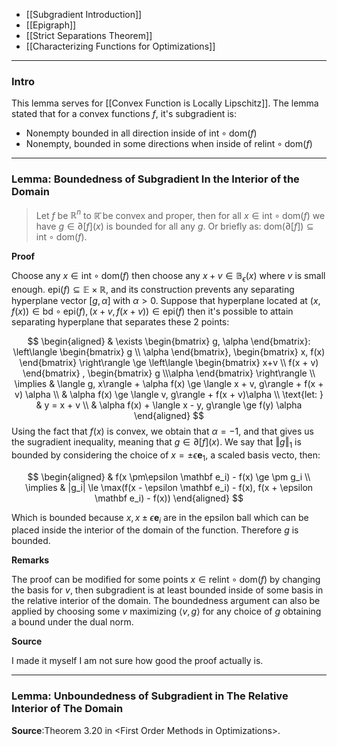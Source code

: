 * [[Subgradient Introduction]]
* [[Epigraph]]
* [[Strict Separations Theorem]]
* [[Characterizing Functions for Optimizations]]

---
### **Intro**

This lemma serves for [[Convex Function is Locally Lipschitz]]. The lemma stated that for a convex functions $f$, it's subgradient is: 

* Nonempty bounded in all direction inside of $\text{int}\circ\text{dom}(f)$
* Nonempty, bounded in some directions when inside of $\text{relint}\circ\text{dom}(f)$



---
### **Lemma: Boundedness of Subgradient In the Interior of the Domain**

> Let $f$ be $\mathbb R^n$ to $\mathbb{\bar{R}}$ be convex and proper, then for all $x\in \text{int}\circ \text{dom}(f)$ we have $g \in \partial [f](x)$ is bounded for all any $g$. Or briefly as: $\text{dom}(\partial [f]) \subseteq \text{int}\circ\text{dom}(f)$. 

**Proof**

Choose any $x\in \text{int}\circ \text{dom}(f)$ then choose any $x + v \in \mathbb{B}_\epsilon(x)$ where $v$ is small enough. $\text{epi}(f)\subseteq \mathbb E\times \mathbb R$, and its construction prevents any separating hyperplane vector $[g, \alpha]$ with $\alpha > 0$. Suppose that hyperplane located at $(x, f(x)) \in \text{bd}\circ\text{epi}(f), (x + v, f(x + v))\in \text{epi}(f)$ then it's possible to attain separating hyperplane that separates these 2 points: 

$$
\begin{aligned}
    & \exists \begin{bmatrix}
            g, \alpha
    \end{bmatrix}: 
    \left\langle 
        \begin{bmatrix}
            g \\ \alpha
        \end{bmatrix}, 
        \begin{bmatrix}
            x, f(x)
        \end{bmatrix}
    \right\rangle \ge 
    \left\langle 
        \begin{bmatrix}
            x+v \\ f(x + v)
        \end{bmatrix}
        ,
        \begin{bmatrix}
            g \\\alpha
        \end{bmatrix}
    \right\rangle
    \\
    \implies & 
    \langle g, x\rangle + \alpha f(x) \ge 
    \langle x + v, g\rangle + f(x + v) \alpha
    \\
    & \alpha f(x) \ge \langle v, g\rangle + f(x + v)\alpha
    \\
    \text{let: } & y = x + v
    \\
    & \alpha f(x) + \langle x - y, g\rangle \ge f(y) \alpha
\end{aligned}
$$
Using the fact that $f(x)$ is convex, we obtain that $\alpha = -1$, and that gives us the sugradient inequality, meaning that $g\in \partial [f](x)$. We say that $\Vert g\Vert_1$  is bounded by considering the choice of $x = \pm \epsilon \mathbf e_1$, a scaled basis vecto, then: 

$$
\begin{aligned}
   & f(x \pm\epsilon \mathbf e_i) - f(x) \ge \pm g_i
   \\
   \implies & |g_i| \le \max(f(x - \epsilon \mathbf e_i) - f(x), f(x + \epsilon \mathbf e_i) - f(x))
\end{aligned}
$$

Which is bounded because $x, x \pm \epsilon \mathbf e_i$ are in the epsilon ball which can be placed inside the interior of the domain of the function. Therefore $g$ is bounded. 

**Remarks**

The proof can be modified for some points $x\in \text{relint}\circ \text{dom}(f)$ by changing the basis for $v$, then subgradient is at least bounded inside of some basis in the relative interior of the domain. The boundedness argument can also be applied by choosing some $v$ maximizing $\langle v, g\rangle$ for any choice of $g$ obtaining a bound under the dual norm. 

**Source**

I made it myself I am not sure how good the proof actually is. 


---
### **Lemma: Unboundedness of Subgradient in The Relative Interior of The Domain**



**Source**:Theorem 3.20 in \<First Order Methods in Optimizations\>. 